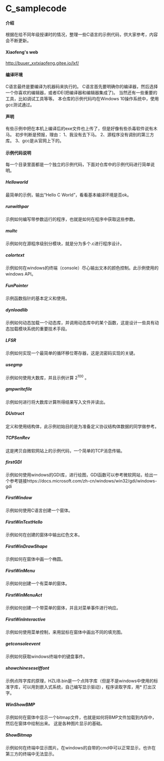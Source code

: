 # C_samplecode

#### 介绍
根据在给不同年级授课时的情况，整理一些C语言的示例代码，供大家参考，内容会不断更新。
#### Xiaofeng's web
http://buuer_xxtxiaofeng.gitee.io/lxf/
#### 编译环境
C语言最终是要编译为机器码来执行的。
C语言首先要明确你的编译器，然后选择一个你喜欢的编辑器，或者IDE(把编译器和编辑器集成了)。
当然还有一些重要的工具，比如调试工具等等。
本仓库的示例代码均在Windows 10操作系统中，使用gcc测试通过。
#### 声明
有些示例中把在本机上编译后的exe文件也上传了，但是好像有些杀毒软件说有木马。
初步判断是预报，理由：
1、我没有去下马。
2、源程序没有调别的第三方库。
3、gcc是从官网上下的。

#### 示例代码说明

每一个目录里面都是一个独立的示例代码，下面对仓库中的示例代码进行简单说明。
##### Helloworld
最简单的示例，输出“Hello C World”，看看基本编译环境是否ok。
##### runwithpar
示例如何编写带参数运行的程序，也就是如何在程序中获取这些参数。
##### multc
示例如何在源程序级别分模块，就是分为多个.c进行程序设计。
##### colortext
示例如何在windows的终端（console）尽心输出文本的颜色控制。此示例使用的windows API。
##### FunPointer
示例函数指针的基本定义和使用。
##### dynloadlib
示例如何动态加载一个动态库，并调用动态库中的某个函数，这是设计一些具有动态加载模块系统的重要技术手段。
##### LFSR
示例如何实现一个最简单的循环移位寄存器，这是流密码实现的关键。
##### usegmp
示例如何使用大数库，并且示例计算 $2^{100}$ 。
##### gmpwritefile
示例如何进行将大数库计算所得结果写入文件并读出。
##### DUstruct
定义和使用结构体，此示例初始目的是为准备定义协议结构体数据的同学做参考。
##### TCPSenRev
这是拷贝自微软网站上的示例代码，一个简单的TCP消息传输。
##### firstGDI
示例如何使用windows的GDI库，进行绘图，GDI函数可以参考微软网站，给出一个参考链接https://docs.microsoft.com/zh-cn/windows/win32/gdi/windows-gdi
##### FirstWindow
示例如何使用C语言创建一个窗体。
##### FirstWinTextHello
示例如何在创建的窗体中输出红色文本。
##### FirstWinDrawShape
示例如何在窗体中画一个椭圆。
##### FirstWinMenu
示例如何创建一个有菜单的窗体。
##### FirstWinMenuAct
示例如何创建一个带菜单的窗体，并且对菜单事件进行响应。

##### FirstWinInteractive
示例如何使用菜单控制，来用鼠标在窗体中画出不同的填充图。

##### getconsoleevent
示例如何获取windows终端中的键盘事件。
##### showchineseselffont
示例点阵字库的原理，HZLIB.bin是一个点阵字库（但是不是windows中使用的标准字库，可以用到嵌入式系统，自己编写显示驱动），程序读取字库，用* 打出汉字。

##### WinShowBMP
示例如何在窗体中显示一个bitmap文件，也就是如何将BMP文件加载到内存中，然后在窗体中绘制出来。
这是各种图片显示的基础。

##### ShowBitmap
示例如何在终端中显示图片。在windows的自带的cmd中可以正常显示，也许在第三方的终端中无法显示。


